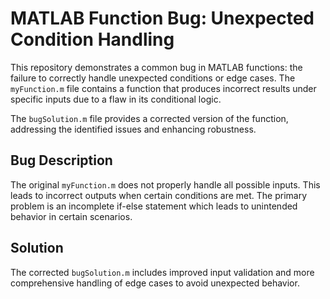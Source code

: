 # MATLAB Function Bug: Unexpected Condition Handling

This repository demonstrates a common bug in MATLAB functions: the failure to correctly handle unexpected conditions or edge cases.  The `myFunction.m` file contains a function that produces incorrect results under specific inputs due to a flaw in its conditional logic.

The `bugSolution.m` file provides a corrected version of the function, addressing the identified issues and enhancing robustness.

## Bug Description
The original `myFunction.m` does not properly handle all possible inputs.  This leads to incorrect outputs when certain conditions are met. The primary problem is an incomplete if-else statement which leads to unintended behavior in certain scenarios.

## Solution
The corrected `bugSolution.m` includes improved input validation and more comprehensive handling of edge cases to avoid unexpected behavior. 